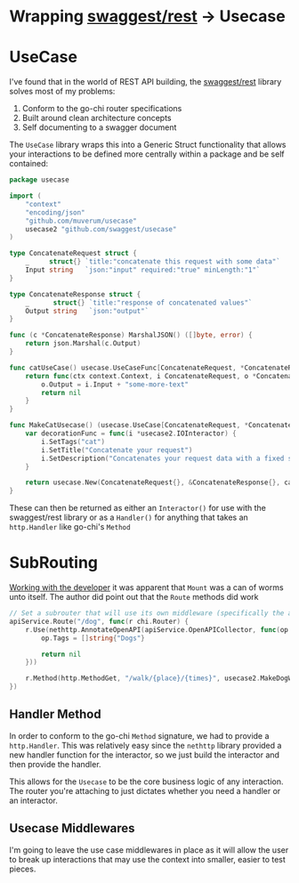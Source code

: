 # Wrapping [swaggest/rest](https://github.com/swaggest/rest) -> Usecase



# UseCase

I've found that in the world of REST API building, the [swaggest/rest](https://github.com/swaggest/rest) library solves most of my problems:

1. Conform to the go-chi router specifications
2. Built around clean architecture concepts
3. Self documenting to a swagger document

The `UseCase` library wraps this into a Generic Struct functionality that allows your interactions to be defined 
more centrally within a package and be self contained:

```go
package usecase

import (
	"context"
	"encoding/json"
	"github.com/muverum/usecase"
	usecase2 "github.com/swaggest/usecase"
)

type ConcatenateRequest struct {
	_     struct{} `title:"concatenate this request with some data"`
	Input string   `json:"input" required:"true" minLength:"1"`
}

type ConcatenateResponse struct {
	_      struct{} `title:"response of concatenated values"`
	Output string   `json:"output"`
}

func (c *ConcatenateResponse) MarshalJSON() ([]byte, error) {
	return json.Marshal(c.Output)
}

func catUseCase() usecase.UseCaseFunc[ConcatenateRequest, *ConcatenateResponse] {
	return func(ctx context.Context, i ConcatenateRequest, o *ConcatenateResponse) error {
		o.Output = i.Input + "some-more-text"
		return nil
	}
}

func MakeCatUsecase() (usecase.UseCase[ConcatenateRequest, *ConcatenateResponse], error) {
	var decorationFunc = func(i *usecase2.IOInteractor) {
		i.SetTags("cat")
		i.SetTitle("Concatenate your request")
		i.SetDescription("Concatenates your request data with a fixed string")
	}

	return usecase.New(ConcatenateRequest{}, &ConcatenateResponse{}, catUseCase(), decorationFunc)
}

```

These can then be returned as either an `Interactor()` for use with the swaggest/rest library or as a 
`Handler()` for anything that takes an `http.Handler` like go-chi's `Method`

# SubRouting
[Working with the developer](https://github.com/swaggest/rest/issues/84) it was apparent that `Mount` was a can of 
worms unto itself. The author did point out that the `Route` methods did work

```go
// Set a subrouter that will use its own middleware (specifically the annotation for the parent collector
apiService.Route("/dog", func(r chi.Router) {
    r.Use(nethttp.AnnotateOpenAPI(apiService.OpenAPICollector, func(op *openapi3.Operation) error {
        op.Tags = []string{"Dogs"}

        return nil
    }))

    r.Method(http.MethodGet, "/walk/{place}/{times}", usecase2.MakeDogWalkUseCase(log.New(os.Stdout, "DOG-", 0)).Handler())
})
```

## Handler Method
In order to conform to the go-chi `Method` signature, we had to provide a `http.Handler`. This was relatively easy
since the `nethttp` library provided a new handler function for the interactor, so we just build the interactor
and then provide the handler. 

This allows for the `Usecase` to be the core business logic of any interaction. The router you're attaching to
just dictates whether you need a handler or an interactor.

## Usecase Middlewares

I'm going to leave the use case middlewares in place as it will allow the user to break up interactions
that may use the context into smaller, easier to test pieces. 